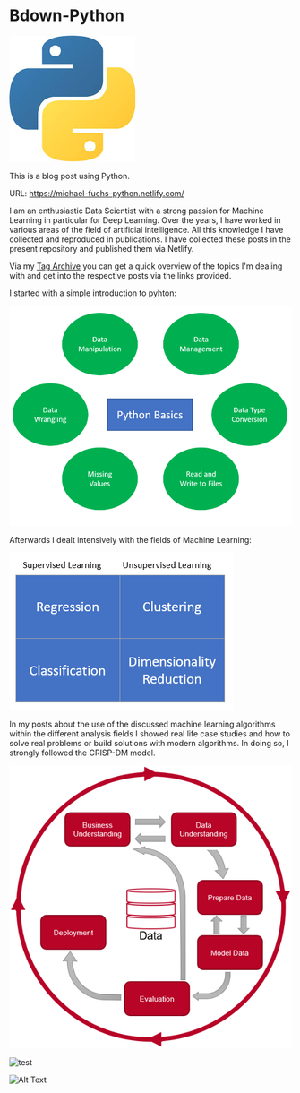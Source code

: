 # Bdown-Python

![python](static/images/Python.jpg)

This is a blog post using Python.

URL: https://michael-fuchs-python.netlify.com/

I am an enthusiastic Data Scientist with a strong passion for Machine Learning in particular for Deep Learning.
Over the years, I have worked in various areas of the field of artificial intelligence. 
All this knowledge I have collected and reproduced in publications.
I have collected these posts in the present repository and published them via Netlify. 

Via my [Tag Archive](https://michael-fuchs-python.netlify.app/2019/01/01/tag-archive/) you can get a quick overview of the topics I'm dealing with and get into the respective posts via the links provided. 

I started with a simple introduction to pyhton:

![Python Basics](static/images/readme_python_basics.png)


Afterwards I dealt intensively with the fields of Machine Learning:

![ML](static/images/readme_ML.png)


In my posts about the use of the discussed machine learning algorithms within the different analysis fields I showed real life case studies and how to solve real problems or build solutions with modern algorithms. 
In doing so, I strongly followed the CRISP-DM model.

![CRISP-DM](static/images/readme_crisp_dm.png)



![test](https://media.giphy.com/media/JsgiYyXRSe1fxvEYN4/giphy.gif)

![Alt Text](https://media.giphy.com/media/vFKqnCdLPNOKc/giphy.gif)



